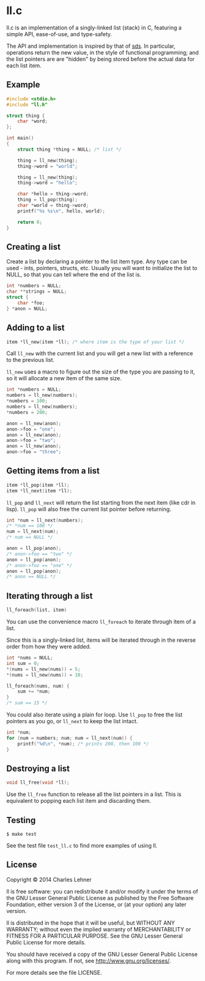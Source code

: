 # ll.c

ll.c is an implementation of a singly-linked list (stack) in C, featuring
a simple API, ease-of-use, and type-safety.

The API and implementation is inspired by that of
[sds](https://github.com/antirez/sds). In particular, operations return
the new value, in the style of functional programming; and the list pointers
are are "hidden" by being stored before the actual data for each list item.

## Example

```c
#include <stdio.h>
#include "ll.h"

struct thing {
    char *word;
};

int main()
{
    struct thing *thing = NULL; /* list */

    thing = ll_new(thing);
    thing->word = "world";

    thing = ll_new(thing);
    thing->word = "hello";

    char *hello = thing->word;
    thing = ll_pop(thing);
    char *world = thing->word;
    printf("%s %s\n", hello, world);

    return 0;
}
```

## Creating a list

Create a list by declaring a pointer to the list item type. Any type can be
used - ints, pointers, structs, etc. Usually you will want to initialize the
list to NULL, so that you can tell where the end of the list is.

```c
int *numbers = NULL;
char **strings = NULL;
struct {
	char *foo;
} *anon = NULL;
```

## Adding to a list

```c
item *ll_new(item *ll); /* where item is the type of your list */
```

Call `ll_new` with the current list and you will get a new list with a
reference to the previous list.

`ll_new` uses a macro to figure out the size of the type you are passing to
it, so it will allocate a new item of the same size.

```c
int *numbers = NULL;
numbers = ll_new(numbers);
*numbers = 100;
numbers = ll_new(numbers);
*numbers = 200;

anon = ll_new(anon);
anon->foo = "one";
anon = ll_new(anon);
anon->foo = "two";
anon = ll_new(anon);
anon->foo = "three";
```

## Getting items from a list

```c
item *ll_pop(item *ll);
item *ll_next(item *ll);
```

`ll_pop` and `ll_next` will return the list starting from the next item
(like cdr in lisp). `ll_pop` will also free the current list pointer before
returning.

```c
int *num = ll_next(numbers);
/* *num == 100 */
num = ll_next(num);
/* num == NULL */

anon = ll_pop(anon);
/* anon->foo == "two" */
anon = ll_pop(anon);
/* anon->foo == "one" */
anon = ll_pop(anon);
/* anon == NULL */
```

## Iterating through a list

```c
ll_foreach(list, item)
```

You can use the convenience macro `ll_foreach` to iterate through item of a
list.

Since this is a singly-linked list, items will be iterated
through in the reverse order from how they were added.

```c
int *nums = NULL;
int sum = 0;
*(nums = ll_new(nums)) = 5;
*(nums = ll_new(nums)) = 10;

ll_foreach(nums, num) {
	sum += *num;
}
/* sum == 15 */
```

You could also iterate using a plain for loop. Use `ll_pop` to free the list
pointers as you go, or `ll_next` to keep the list intact.

```c
int *num;
for (num = numbers; num; num = ll_next(num)) {
	printf("%d\n", *num); /* prints 200, then 100 */
}
```

## Destroying a list

```c
void ll_free(void *ll);
```
Use the `ll_free` function to release all the list pointers in a list. This is
equivalent to popping each list item and discarding them.

## Testing

    $ make test

See the test file `test_ll.c` to find more examples of using ll.

## License

Copyright © 2014 Charles Lehner

ll is free software: you can redistribute it and/or modify it under
the terms of the GNU Lesser General Public License as published by the
Free Software Foundation, either version 3 of the License, or (at your
option) any later version.

ll is distributed in the hope that it will be useful,
but WITHOUT ANY WARRANTY; without even the implied warranty of
MERCHANTABILITY or FITNESS FOR A PARTICULAR PURPOSE.  See the
GNU Lesser General Public License for more details.

You should have received a copy of the GNU Lesser General Public License
along with this program.  If not, see <http://www.gnu.org/licenses/>.

For more details see the file LICENSE.
